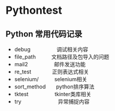 # Pythontest
## Python 常用代码记录

- debug　　　　　调试相关内容
- file_path　　　文档路径及包导入的问题
- mail2　　　　　邮件发送功能
- re_test　　　　正则表达式相关
- selenium/　　　selenium相关
- sort_method　　python排序算法
- tktest　　　　　tkinter类库相关
- try　　　　　　　异常捕捉内容
